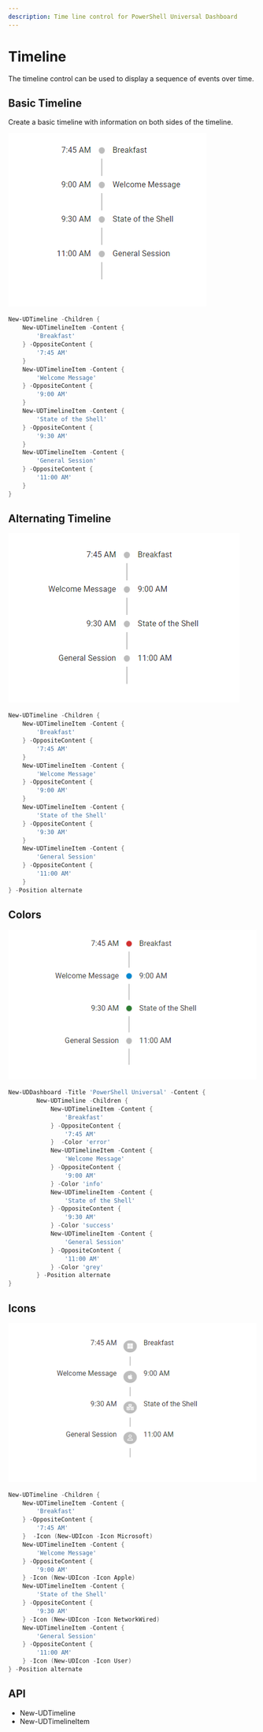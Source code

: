```yaml
---
description: Time line control for PowerShell Universal Dashboard
---
```


# Timeline

The timeline control can be used to display a sequence of events over time.&#x20;

## Basic Timeline&#x20;

Create a basic timeline with information on both sides of the timeline.&#x20;

![](<../../../../.gitbook/assets/image (348) (1) (2) (1).png>)

```powershell
New-UDTimeline -Children {
    New-UDTimelineItem -Content {
        'Breakfast'
    } -OppositeContent {
        '7:45 AM'
    } 
    New-UDTimelineItem -Content {
        'Welcome Message'
    } -OppositeContent {
        '9:00 AM'
    }
    New-UDTimelineItem -Content {
        'State of the Shell'
    } -OppositeContent {
        '9:30 AM'
    }
    New-UDTimelineItem -Content {
        'General Session'
    } -OppositeContent {
        '11:00 AM'
    }
}
```

## Alternating Timeline

![](<../../../../.gitbook/assets/image (301).png>)

```powershell
New-UDTimeline -Children {
    New-UDTimelineItem -Content {
        'Breakfast'
    } -OppositeContent {
        '7:45 AM'
    } 
    New-UDTimelineItem -Content {
        'Welcome Message'
    } -OppositeContent {
        '9:00 AM'
    }
    New-UDTimelineItem -Content {
        'State of the Shell'
    } -OppositeContent {
        '9:30 AM'
    }
    New-UDTimelineItem -Content {
        'General Session'
    } -OppositeContent {
        '11:00 AM'
    }
} -Position alternate
```

## Colors

![](<../../../../.gitbook/assets/image (317) (1) (1).png>)

```powershell
New-UDDashboard -Title 'PowerShell Universal' -Content {
        New-UDTimeline -Children {
            New-UDTimelineItem -Content {
                'Breakfast'
            } -OppositeContent {
                '7:45 AM'
            }  -Color 'error'
            New-UDTimelineItem -Content {
                'Welcome Message'
            } -OppositeContent {
                '9:00 AM'
            } -Color 'info'
            New-UDTimelineItem -Content {
                'State of the Shell'
            } -OppositeContent {
                '9:30 AM'
            } -Color 'success'
            New-UDTimelineItem -Content {
                'General Session'
            } -OppositeContent {
                '11:00 AM'
            } -Color 'grey'
        } -Position alternate
}
```

## Icons

![](<../../../../.gitbook/assets/image (310) (1).png>)

```powershell
New-UDTimeline -Children {
    New-UDTimelineItem -Content {
        'Breakfast'
    } -OppositeContent {
        '7:45 AM'
    }  -Icon (New-UDIcon -Icon Microsoft)
    New-UDTimelineItem -Content {
        'Welcome Message'
    } -OppositeContent {
        '9:00 AM'
    } -Icon (New-UDIcon -Icon Apple)
    New-UDTimelineItem -Content {
        'State of the Shell'
    } -OppositeContent {
        '9:30 AM'
    } -Icon (New-UDIcon -Icon NetworkWired)
    New-UDTimelineItem -Content {
        'General Session'
    } -OppositeContent {
        '11:00 AM'
    } -Icon (New-UDIcon -Icon User)
} -Position alternate
```

## API

* New-UDTimeline
* New-UDTimelineItem
